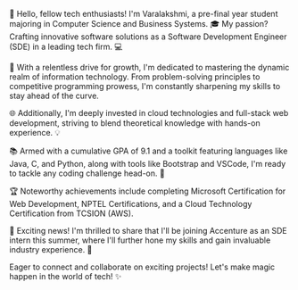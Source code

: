 👋 Hello, fellow tech enthusiasts! I'm Varalakshmi, a pre-final year student majoring in Computer Science and Business Systems. 🎓 My passion? Crafting innovative software solutions as a Software Development Engineer (SDE) in a leading tech firm. 💻

🚀 With a relentless drive for growth, I'm dedicated to mastering the dynamic realm of information technology. From problem-solving principles to competitive programming prowess, I'm constantly sharpening my skills to stay ahead of the curve.

🌐 Additionally, I'm deeply invested in cloud technologies and full-stack web development, striving to blend theoretical knowledge with hands-on experience. 💡

📚 Armed with a cumulative GPA of 9.1 and a toolkit featuring languages like Java, C, and Python, along with tools like Bootstrap and VSCode, I'm ready to tackle any coding challenge head-on. 💪

🏆 Noteworthy achievements include completing Microsoft Certification for Web Development, NPTEL Certifications, and a Cloud Technology Certification from TCSION (AWS).

🌟 Exciting news! I'm thrilled to share that I'll be joining Accenture as an SDE intern this summer, where I'll further hone my skills and gain invaluable industry experience. 💼

Eager to connect and collaborate on exciting projects! Let's make magic happen in the world of tech! ✨
